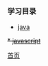 ### 学习目录

* [java](../study/java/java.md)

~~* [javascript](../study/javascript/javascript.md)~~


[首页](../README.md)
